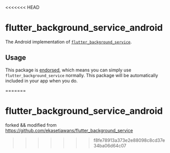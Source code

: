 <<<<<<< HEAD
# flutter\_background\_service\_android

The Android implementation of [`flutter_background_service`][1].

## Usage

This package is [endorsed][2], which means you can simply use `flutter_background_service`
normally. This package will be automatically included in your app when you do.

[1]: https://pub.dev/packages/flutter_background_service
[2]: https://flutter.dev/docs/development/packages-and-plugins/developing-packages#endorsed-federated-plugin
=======
# flutter_background_service_android
forked &amp;&amp; modified from  https://github.com/ekasetiawans/flutter_background_service
>>>>>>> f8fe78913a373e2e88098c8cd37e34ba06d64c07
